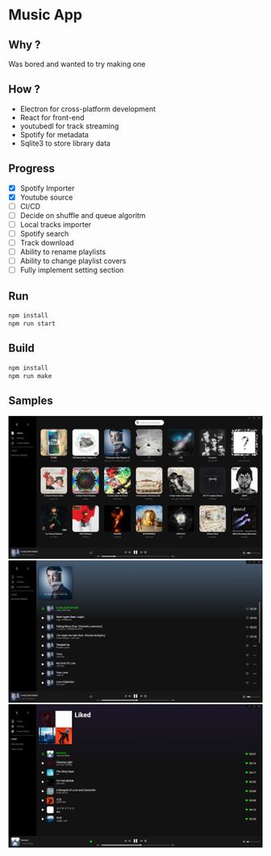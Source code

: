 # Music App

## Why ?

Was bored and wanted to try making one

## How ?

- Electron for cross-platform development
- React for front-end
- youtubedl for track streaming
- Spotify for metadata
- Sqlite3 to store library data

## Progress

- [x] Spotify Importer
- [x] Youtube source
- [ ] CI/CD
- [ ] Decide on shuffle and queue algoritm
- [ ] Local tracks importer
- [ ] Spotify search
- [ ] Track download
- [ ] Ability to rename playlists
- [ ] Ability to change playlist covers
- [ ] Fully implement setting section

## Run

```
npm install
npm run start
```

## Build

```
npm install
npm run make
```

## Samples

<img src="./.github/sample-01.png" />
<img src="./.github/sample-02.png" />
<img src="./.github/sample-03.png" />
